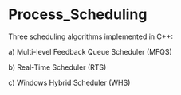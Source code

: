 # Process_Scheduling

 Three scheduling algorithms implemented in C++:
 
a) Multi-level Feedback Queue Scheduler (MFQS)

b) Real-Time Scheduler (RTS)

c) Windows Hybrid Scheduler (WHS)
